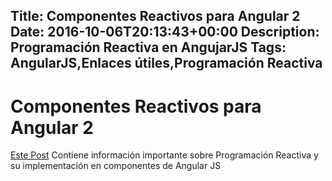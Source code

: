 Title: Componentes Reactivos para Angular 2
Date: 2016-10-06T20:13:43+00:00
Description: Programación Reactiva en AngujarJS
Tags: AngularJS,Enlaces útiles,Programación Reactiva
---
# Componentes Reactivos para Angular 2

[Este Post](http://blog.angular-university.io/functional-reactive-programming-for-angular-2-developers-rxjs-and-observables/) Contiene información importante sobre Programación Reactiva y su implementación en componentes de Angular JS